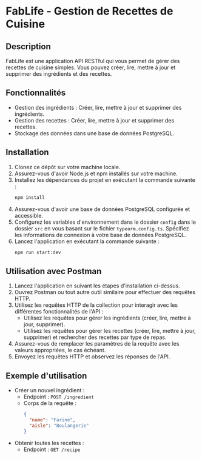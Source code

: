 # FabLife - Gestion de Recettes de Cuisine

## Description

FabLife est une application API RESTful qui vous permet de gérer des recettes de cuisine simples. Vous pouvez créer, lire, mettre à jour et supprimer des ingrédients et des recettes.

## Fonctionnalités

- Gestion des ingrédients : Créer, lire, mettre à jour et supprimer des ingrédients.
- Gestion des recettes : Créer, lire, mettre à jour et supprimer des recettes.
- Stockage des données dans une base de données PostgreSQL.

## Installation

1. Clonez ce dépôt sur votre machine locale.
2. Assurez-vous d'avoir Node.js et npm installés sur votre machine.
3. Installez les dépendances du projet en exécutant la commande suivante :
   ```bash
   npm install
   ```
4. Assurez-vous d'avoir une base de données PostgreSQL configurée et accessible.
5. Configurez les variables d'environnement dans le dossier `config` dans le dossier `src` en vous basant sur le fichier `typeorm.config.ts`. Spécifiez les informations de connexion à votre base de données PostgreSQL.
6. Lancez l'application en exécutant la commande suivante :
   ```bash
   npm run start:dev
   ```

## Utilisation avec Postman

1. Lancez l'application en suivant les étapes d'installation ci-dessus.
2. Ouvrez Postman ou tout autre outil similaire pour effectuer des requêtes HTTP.
3. Utilisez les requêtes HTTP de la collection pour interagir avec les différentes fonctionnalités de l'API :
   - Utilisez les requêtes pour gérer les ingrédients (créer, lire, mettre à jour, supprimer).
   - Utilisez les requêtes pour gérer les recettes (créer, lire, mettre à jour, supprimer) et rechercher des recettes par type de repas.
4. Assurez-vous de remplacer les paramètres de la requête avec les valeurs appropriées, le cas échéant.
5. Envoyez les requêtes HTTP et observez les réponses de l'API.

## Exemple d'utilisation

- Créer un nouvel ingrédient :
  - Endpoint : `POST /ingredient`
  - Corps de la requête :
    ```json
    {
      "name": "Farine",
      "aisle": "Boulangerie"
    }
    ```
- Obtenir toutes les recettes :
  - Endpoint : `GET /recipe`
